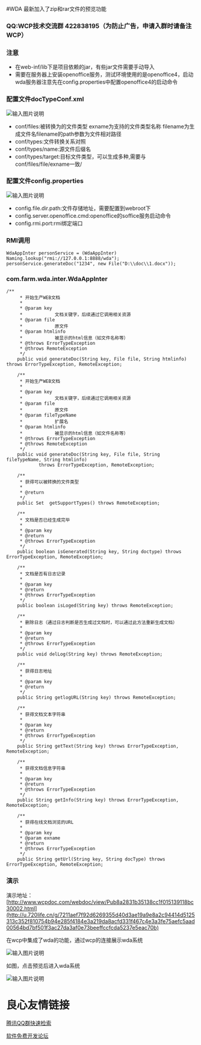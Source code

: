 #WDA
最新加入了zip和rar文件的预览功能
### QQ:WCP技术交流群 422838195（为防止广告，申请入群时请备注WCP）

### 注意
- 在web-inf/lib下是项目依赖的jar，有些jar文件需要手动导入
- 需要在服务器上安装openoffice服务，测试环境使用的是openoffice4，启动wda服务器注意先在config.properties中配置openoffice4的启动命令
### 配置文件docTypeConf.xml
![输入图片说明](http://git.oschina.net/uploads/images/2015/1129/184440_e50ee859_24089.png "在这里输入图片标题")

- conf/files:被转换为的文件类型 exname为支持的文件类型名称 filename为生成文件名filename的path参数为文件相对路径
- conf/types:文件转换关系对照
- conf/types/name:源文件后缀名
- conf/types/target:目标文件类型，可以生成多种,需要与conf/files/file/exname一致/
							
### 配置文件config.properties
![输入图片说明](http://git.oschina.net/uploads/images/2015/1129/184507_16248aba_24089.png "在这里输入图片标题")

- config.file.dir.path:文件存储地址，需要配置到webroot下
- config.server.openoffice.cmd:openoffice的soffice服务启动命令
- config.rmi.port:rmi绑定端口
							
### RMI调用
```
WdaAppInter personService = (WdaAppInter) Naming.lookup("rmi://127.0.0.1:8888/wda");
personService.generateDoc("1234", new File("D:\\doc\\1.docx"));
```
### com.farm.wda.inter.WdaAppInter
```
/**
     * 开始生产WEB文档
     *
     * @param key
     *            文档关键字，后续通过它调用相关资源
     * @param file
     *            原文件
     * @param htmlinfo
     *            被显示的html信息（如文件名称等）
     * @throws ErrorTypeException
     * @throws RemoteException
     */
    public void generateDoc(String key, File file, String htmlinfo) throws ErrorTypeException, RemoteException;

    /**
     * 开始生产WEB文档
     *
     * @param key
     *            文档关键字，后续通过它调用相关资源
     * @param file
     *            原文件
     * @param fileTypeName
     *            扩展名
     * @param htmlinfo
     *            被显示的html信息（如文件名称等）
     * @throws ErrorTypeException
     * @throws RemoteException
     */
    public void generateDoc(String key, File file, String fileTypeName, String htmlinfo)
            throws ErrorTypeException, RemoteException;

    /**
     * 获得可以被转换的文件类型
     *
     * @return
     */
    public Set  getSupportTypes() throws RemoteException;

    /**
     * 文档是否已经生成完毕
     *
     * @param key
     * @return
     * @throws ErrorTypeException
     */
    public boolean isGenerated(String key, String doctype) throws ErrorTypeException, RemoteException;

    /**
     * 文档是否有日志记录
     *
     * @param key
     * @return
     * @throws ErrorTypeException
     */
    public boolean isLoged(String key) throws RemoteException;

    /**
     * 删除日志（通过日志判断是否生成过文档时，可以通过此方法重新生成文档）
     *
     * @param key
     * @return
     * @throws ErrorTypeException
     */
    public void delLog(String key) throws RemoteException;

    /**
     * 获得日志地址
     *
     * @param key
     * @return
     */
    public String getlogURL(String key) throws RemoteException;

    /**
     * 获得文档文本字符串
     *
     * @param key
     * @return
     * @throws ErrorTypeException
     */
    public String getText(String key) throws ErrorTypeException, RemoteException;

    /**
     * 获得文档信息字符串
     *
     * @param key
     * @return
     * @throws ErrorTypeException
     */
    public String getInfo(String key) throws ErrorTypeException, RemoteException;

    /**
     * 获得在线文档浏览的URL
     *
     * @param key
     * @param exname
     * @return
     * @throws ErrorTypeException
     */
    public String getUrl(String key, String docType) throws ErrorTypeException, RemoteException;
```
### 演示
演示地址：[http://www.wcpdoc.com/webdoc/view/Pub8a2831b35138cc1f015139118bc30002.html](http://u.720life.cn/g/7211aef7f92d6269355d40d3ae19a9e8a2c94414d5125313c352f810754b94e285f4184e3a219da8acfd331f467c4e3a3fe75aefc5aad00564bd7bf501f3ac27da3af0e73beeffccfcda5237e5eac70b) 

在wcp中集成了wda的功能，通过wcp的连接展示wda系统

![输入图片说明](http://git.oschina.net/uploads/images/2015/1126/113716_0338142e_24089.png "在这里输入图片标题")

如图，点击预览后进入wda系统

![输入图片说明](http://git.oschina.net/uploads/images/2015/1126/113548_d2957986_24089.png "在这里输入图片标题")




 # 良心友情链接

[腾讯QQ群快速检索](http://u.720life.cn/s/8cf73f7c)

[软件免费开发论坛](http://u.720life.cn/s/bbb01dc0)